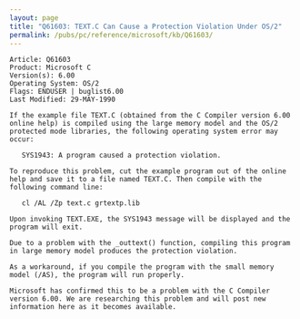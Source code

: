 ```yaml
---
layout: page
title: "Q61603: TEXT.C Can Cause a Protection Violation Under OS/2"
permalink: /pubs/pc/reference/microsoft/kb/Q61603/
---
```


	Article: Q61603
	Product: Microsoft C
	Version(s): 6.00
	Operating System: OS/2
	Flags: ENDUSER | buglist6.00
	Last Modified: 29-MAY-1990
	
	If the example file TEXT.C (obtained from the C Compiler version 6.00
	online help) is compiled using the large memory model and the OS/2
	protected mode libraries, the following operating system error may
	occur:
	
	   SYS1943: A program caused a protection violation.
	
	To reproduce this problem, cut the example program out of the online
	help and save it to a file named TEXT.C. Then compile with the
	following command line:
	
	   cl /AL /Zp text.c grtextp.lib
	
	Upon invoking TEXT.EXE, the SYS1943 message will be displayed and the
	program will exit.
	
	Due to a problem with the _outtext() function, compiling this program
	in large memory model produces the protection violation.
	
	As a workaround, if you compile the program with the small memory
	model (/AS), the program will run properly.
	
	Microsoft has confirmed this to be a problem with the C Compiler
	version 6.00. We are researching this problem and will post new
	information here as it becomes available.
